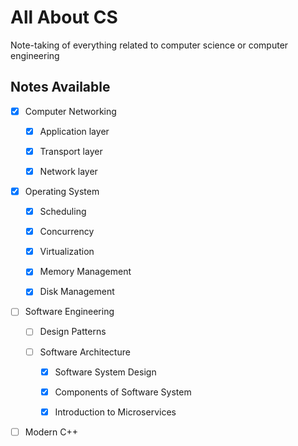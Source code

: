 # All About CS
Note-taking of everything related to computer science or computer engineering

## Notes Available

- [X] Computer Networking 

  - [x] Application layer

  - [x] Transport layer

  - [x] Network layer

- [X] Operating System

  - [x] Scheduling

  - [x] Concurrency

  - [x] Virtualization

  - [x] Memory Management

  - [x] Disk Management
  
- [ ] Software Engineering

  - [ ] Design Patterns 
 
  - [ ] Software Architecture
  
    - [X] Software System Design
    
    - [X] Components of Software System
  
    - [X] Introduction to Microservices
    
- [ ] Modern C++ 
